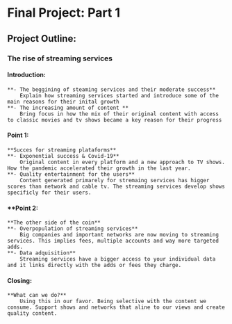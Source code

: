 
# Final Project: **Part 1**

## Project Outline:

### The rise of streaming services

 #### **Introduction:**
    **- The beggining of steaming services and their moderate success** 
        Explain how streaming services started and introduce some of the main reasons for their inital growth
    **- The increasing amount of content **
        Bring focus in how the mix of their original content with access to classic movies and tv shows became a key reason for their progress
 #### **Point 1:**
    **Succes for streaming plataforms**
    **- Exponential success & Covid-19**
        Original content in every platform and a new approach to TV shows. How the pandemic accelerated their growth in the last year.
    **- Quality entertainment for the users**
        Content generated primarely for stremaing services has higger scores than network and cable tv. The streaming services develop shows specificly for their users.
 #### **Point 2: 
    **The other side of the coin**
    **- Overpopulation of streaming services**
        Big companies and important networks are now moving to streaming services. This implies fees, multiple accounts and way more targeted adds.
    **- Data adquisition** 
        Streaming services have a bigger access to your individual data and it links directly with the adds or fees they charge.
 #### **Closing:**
    **What can we do?**
        Using this in our favor. Being selective with the content we consume. Support shows and networks that aline to our views and create quality content. 
        
        


  

  
